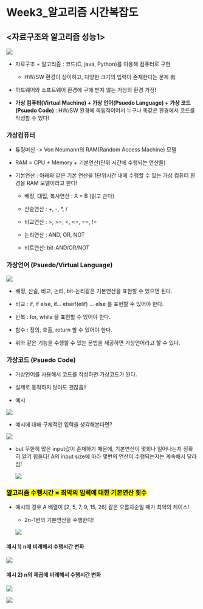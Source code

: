 # Week3_알고리즘 시간복잡도

## <자료구조와 알고리즘 성능1>

![](C:\Users\multicampus\AppData\Roaming\marktext\images\2023-02-15-19-32-12-image.png)

- 자료구조 + 알고리즘 : 코드(C, java, Python)를 이용해 컴퓨터로 구현
  
  - HW/SW 환경이 상이하고, 다양한 크기의 입력이 존재한다는 문제 有

- 하드웨어와 소프트웨어 환경에 구애 받지 않는 가상의 환경 가정!

- **가상 컴퓨터(Virtual Machine) + 가상 언어(Psuedo Language) + 가상 코드(Psuedo Code)** : HW/SW 환경에 독립적이어서 누구나 똑같은 환경에서 코드를 작성할 수 있다!

### 가상컴퓨터

- 튜링머신 -> Von Neumann의 RAM(Random Access Machine) 모델

- RAM = CPU + Memory + 기본연산(단위 시간에 수행되는 연산들)

- 기본연산 : 아래와 같은 기본 연산을 1단위시간 내에 수행할 수 있는 가상 컴퓨터 환경을 RAM 모델이라고 한다!
  
  - 배정, 대입, 복사연산 : A = B (읽고 쓴다)
  
  - 산술연산 : +, -, *, /
  
  - 비교연산 : >, >=, <, <=, ==, !=
  
  - 논리연산 : AND, OR, NOT
  
  - 비트연산: bit-AND/OR/NOT

### 가상언어 (Psuedo/Virtual Language)

![](C:\Users\multicampus\AppData\Roaming\marktext\images\2023-02-15-19-39-24-image.png)

- 배정, 산술, 비교, 논리, bit-논리같은 기본연산을 표현할 수 있으면 된다.

- 비교  : if, if else, if... elseif(elif) ... else 를 표현할 수 있어야 한다.

- 반복 : for, while 을 표현할 수 있어야 한다. 

- 함수 : 정의, 호출, return 할 수 있어야 한다.

- 위와 같은 기능을 수행할 수 있는 문법을 제공하면 가상언어라고 할 수 있다. 

### 가상코드 (Psuedo Code)

- 가상언어를 사용해서 코드를 작성하면 가상코드가 된다.

- 실제로 동작하지 않아도 괜찮음!!

- 예시

![](C:\Users\multicampus\AppData\Roaming\marktext\images\2023-02-15-19-39-59-image.png)

- 예시에 대해 구체적인 입력을 생각해본다면?

![](C:\Users\multicampus\AppData\Roaming\marktext\images\2023-02-15-19-41-42-image.png)

- but 무한히 많은 input값이 존재하기 때문에, 기본연산이 몇회나 일어나는지 정확히 알기 힘들다! A의 input size에 따라 몇번의 연산이 수행되는지는 계속해서 달라짐! 
  
  ![](C:\Users\multicampus\AppData\Roaming\marktext\images\2023-02-15-19-45-09-image.png)

### <mark>알고리즘 수행시간 = 최악의 입력에 대한 기본연산 횟수</mark>

- 예시의 경우 A 배열이 [2, 5, 7, 9, 15, 26] 같은 오름차순일 때가 최악의 케이스!
  
  - 2n-1번의 기본연산을 수행한다!
  
  ![](C:\Users\multicampus\AppData\Roaming\marktext\images\2023-02-15-19-51-31-image.png)

#### 예시 1) n에 비례해서 수행시간 변화

![](C:\Users\multicampus\AppData\Roaming\marktext\images\2023-02-15-19-53-40-image.png)

#### 예시 2) n의 제곱에 비례해서 수행시간 변화

![](C:\Users\multicampus\AppData\Roaming\marktext\images\2023-02-15-19-55-29-image.png)

![](C:\Users\multicampus\AppData\Roaming\marktext\images\2023-02-15-19-57-19-image.png)

